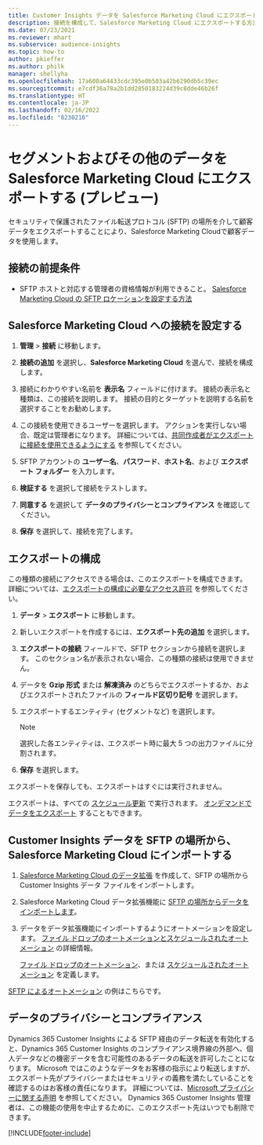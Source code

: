 ```yaml
---
title: Customer Insights データを Salesforce Marketing Cloud にエクスポートする
description: 接続を構成して、Salesforce Marketing Cloud にエクスポートする方法を学びます。
ms.date: 07/23/2021
ms.reviewer: mhart
ms.subservice: audience-insights
ms.topic: how-to
author: pkieffer
ms.author: philk
manager: shellyha
ms.openlocfilehash: 17a608a64433cdc395e0b503a42b6290db5c39ec
ms.sourcegitcommit: e7cdf36a78a2b1dd2850183224d39c8dde46b26f
ms.translationtype: HT
ms.contentlocale: ja-JP
ms.lasthandoff: 02/16/2022
ms.locfileid: "8230210"
---
```

# <a name="export-segments-and-other-data-to-salesforce-marketing-cloud-preview"></a>セグメントおよびその他のデータを Salesforce Marketing Cloud にエクスポートする (プレビュー)

セキュリティで保護されたファイル転送プロトコル (SFTP) の場所を介して顧客データをエクスポートすることにより、Salesforce Marketing Cloudで顧客データを使用します。

## <a name="prerequisites-for-connection"></a>接続の前提条件

- SFTP ホストと対応する管理者の資格情報が利用できること。 [Salesforce Marketing Cloud の SFTP ロケーションを設定する方法](https://help.salesforce.com/articleView?id=sf.mc_es_configure_enhanced_ftp.htm&type=5) 

## <a name="set-up-the-connection-to-salesforce-marketing-cloud"></a>Salesforce Marketing Cloud への接続を設定する

1. **管理** > **接続** に移動します。

1. **接続の追加** を選択し、**Salesforce Marketing Cloud** を選んで、接続を構成します。

1. 接続にわかりやすい名前を **表示名** フィールドに付けます。 接続の表示名と種類は、この接続を説明します。 接続の目的とターゲットを説明する名前を選択することをお勧めします。

1. この接続を使用できるユーザーを選択します。 アクションを実行しない場合、既定は管理者になります。 詳細については、[共同作成者がエクスポートに接続を使用できるようにする](connections.md#allow-contributors-to-use-a-connection-for-exports) を参照してください。

1. SFTP アカウントの **ユーザー名**、**パスワード**、**ホスト名**、および **エクスポート フォルダー** を入力します。

1. **検証する** を選択して接続をテストします。

1. **同意する** を選択して **データのプライバシーとコンプライアンス** を確認してください。

1. **保存** を選択して、接続を完了します。

## <a name="configure-an-export"></a>エクスポートの構成

この種類の接続にアクセスできる場合は、このエクスポートを構成できます。 詳細については、[エクスポートの構成に必要なアクセス許可](export-destinations.md#set-up-a-new-export) を参照してください。

1. **データ** > **エクスポート** に移動します。

1. 新しいエクスポートを作成するには、**エクスポート先の追加** を選択します。

1. **エクスポートの接続** フィールドで、SFTP セクションから接続を選択します。 このセクション名が表示されない場合、この種類の接続は使用できません。

1. データを **Gzip 形式** または **解凍済み** のどちらでエクスポートするか、およびエクスポートされたファイルの **フィールド区切り記号** を選択します。

1. エクスポートするエンティティ (セグメントなど) を選択します。

   > [!NOTE]
   > 選択した各エンティティは、エクスポート時に最大 5 つの出力ファイルに分割されます。 

1. **保存** を選択します。

エクスポートを保存しても、エクスポートはすぐには実行されません。

エクスポートは、すべての [スケジュール更新](system.md#schedule-tab) で実行されます。 [オンデマンドでデータをエクスポート](export-destinations.md#run-exports-on-demand) することもできます。 

## <a name="import-customer-insights-data-from-sftp-location-to-salesforce-marketing-cloud"></a>Customer Insights データを SFTP の場所から、Salesforce Marketing Cloud にインポートする

1. [Salesforce Marketing Cloud のデータ拡張](https://help.salesforce.com/articleView?id=sf.mc_es_create_data_extension.htm&type=5) を作成して、SFTP の場所から Customer Insights データ ファイルをインポートします。

2. Salesforce Marketing Cloud データ拡張機能に [SFTP の場所からデータをインポートします](https://help.salesforce.com/articleView?id=sf.mc_es_import_data_extension_classic.htm&type=5)。 

3. データをデータ拡張機能にインポートするようにオートメーションを設定します。 [ファイル ドロップのオートメーションとスケジュールされたオートメーション](https://help.salesforce.com/articleView?id=sf.mc_as_triggered_automations.htm&type=5) の詳細情報。

   [ファイル ドロップのオートメーション](https://help.salesforce.com/articleView?id=sf.mc_as_define_a_triggered_automation.htm&type=5)、または [スケジュールされたオートメーション](https://help.salesforce.com/articleView?id=sf.mc_as_define_a_scheduled_automation.htm&type=5) を定義します。 

[SFTP によるオートメーション](https://help.salesforce.com/articleView?id=sf.mc_as_ftp_and_triggered_automation_scenario.htm&type=5) の例はこちらです。

## <a name="data-privacy-and-compliance"></a>データのプライバシーとコンプライアンス

Dynamics 365 Customer Insights による SFTP 経由のデータ転送を有効化すると、Dynamics 365 Customer Insights のコンプライアンス境界線の外部へ、個人データなどの機密データを含む可能性のあるデータの転送を許可したことになります。 Microsoft ではこのようなデータをお客様の指示により転送しますが、エクスポート先がプライバシーまたはセキュリティの義務を満たしていることを確認するのはお客様の責任になります。 詳細については、[Microsoft プライバシーに関する声明](https://go.microsoft.com/fwlink/?linkid=396732) を参照してください。
Dynamics 365 Customer Insights 管理者は、この機能の使用を中止するために、このエクスポート先はいつでも削除できます。

[!INCLUDE[footer-include](../includes/footer-banner.md)]
